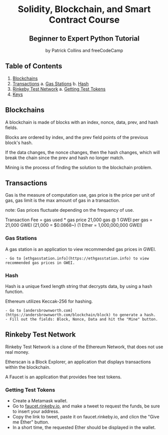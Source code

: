 <div align="center">
<h1>Solidity, Blockchain, and Smart Contract Course</h1>
<h2>Beginner to Expert Python Tutorial</h2>
<p>by Patrick Collins and freeCodeCamp</p>
</div>

## Table of Contents
1. [Blockchains](#blockchain)
2. [Transactions](#transactions)
   a. [Gas Stations](#gas-stations)
   b. [Hash](#hash)
3. [Rinkeby Test Network](#rinkeby-test-network)
   a. [Getting Test Tokens](#getting-test-tokens)
4. [Keys](#keys)

## Blockchains

A blockchain is made of blocks with an index, nonce, data, prev, and hash fields.

Blocks are ordered by index, and the prev field points of the previous block's hash.

If the data changes, the nonce changes, then the hash changes, which will break the chain since the prev and hash no longer match.

Mining is the process of finding the solution to the blockchain problem.

## Transactions

Gas is the measure of computation use, gas price is the price per unit of gas, gas limit is the max amount of gas in a transaction.

note: Gas prices fluctuate depending on the frequency of use.

Transaction Fee = gas used * gas price
21,000 gas @ 1 GWEI per gas = 21,000 GWEI
(21,000 = $0.0868~)
(1 Ether = 1,000,000,000 GWEI)

### Gas Stations

A gas station is an application to view recommended gas prices in GWEI.

    - Go to [ethgasstation.info](https://ethgasstation.info) to view recommended gas prices in GWEI.

### Hash

Hash is a unique fixed length string that decrypts data, by using a hash function.

Ethereum utilizes Keccak-256 for hashing.

    - Go to [andersbrownworth.com](https://andersbrownworth.com/blockchain/block) to generate a hash.
    - Fill out the fields: Block, Nonce, Data and hit the "Mine" button.

## Rinkeby Test Network

Rinkeby Test Network is a clone of the Ethereum Network, that does not use real money.

Etherscan is a Block Explorer, an application that displays transactions within the blockchain.

A Faucet is an application that provides free test tokens.

### Getting Test Tokens
   
   - Create a Metamask wallet.
   - Go to [faucet.rinkeby.io](https://faucet.rinkeby.io), and make a tweet to request the funds, be sure to insert your address.
   - Copy the link to tweet, paste it on faucet.rinkeby.io, and clicn the "Give me Ether" button.
   - In a short time, the requested Ether should be displayed in the wallet.

